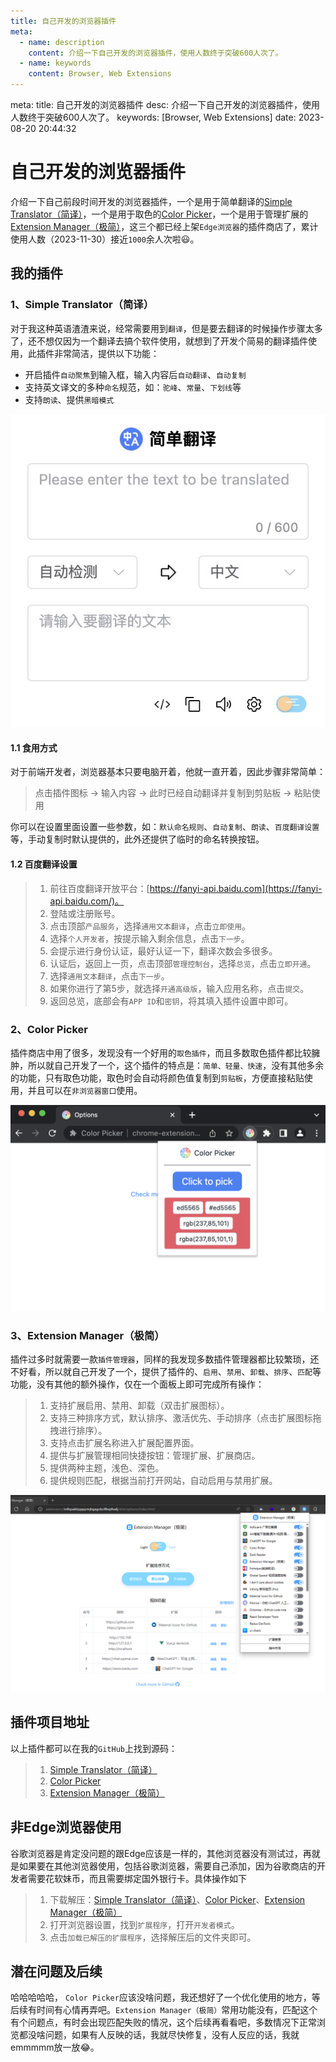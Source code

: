```yaml
---
title: 自己开发的浏览器插件
meta:
  - name: description
    content: 介绍一下自己开发的浏览器插件，使用人数终于突破600人次了。
  - name: keywords
    content: Browser, Web Extensions
---
```


<route lang="yaml">
meta:
  title: 自己开发的浏览器插件
  desc: 介绍一下自己开发的浏览器插件，使用人数终于突破600人次了。
  keywords: [Browser, Web Extensions]
  date: 2023-08-20 20:44:32
</route>

# 自己开发的浏览器插件

介绍一下自己前段时间开发的浏览器插件，一个是用于简单翻译的[Simple Translator（简译）](https://microsoftedge.microsoft.com/addons/detail/idejokphbhcbdjpibgibjppmolnmdlkj?hl=zh-CN)，一个是用于取色的[Color Picker](https://microsoftedge.microsoft.com/addons/detail/kdalomkmijnajhdenobbpjckagnmgmdg?hl=zh-CN)，一个是用于管理扩展的[Extension Manager（极简）](https://microsoftedge.microsoft.com/addons/detail/pfiggkflfkhohkmegglgnlgakdbmjdfh?hl=zh-CN)，这三个都已经上架`Edge浏览器`的插件商店了，累计使用人数（2023-11-30）接近`1000`余人次啦😃。

## 我的插件
### 1、Simple Translator（简译）

对于我这种英语渣渣来说，经常需要用到`翻译`，但是要去翻译的时候操作步骤太多了，还不想仅因为一个翻译去搞个软件使用，就想到了开发个简易的翻译插件使用，此插件非常简洁，提供以下功能：

- 开启插件`自动聚焦`到输入框，输入内容后`自动翻译`、`自动复制`
- 支持英文译文的多种`命名`规范，如：`驼峰`、`常量`、`下划线`等
- 支持`朗读`、提供`黑暗模式`

![Simple Translator（简译）](./images/translator.png)

#### 1.1 食用方式

对于前端开发者，浏览器基本只要电脑开着，他就一直开着，因此步骤非常简单：

> 点击插件图标 -> 输入内容 -> 此时已经自动翻译并复制到剪贴板 -> 粘贴使用

你可以在设置里面设置一些参数，如：`默认命名规则`、`自动复制`、`朗读`、`百度翻译设置`等，手动复制时默认提供的，此外还提供了临时的命名转换按钮。

#### 1.2 百度翻译设置

> 1. 前往百度翻译开放平台：[https://fanyi-api.baidu.com](https://fanyi-api.baidu.com/)。
> 2. 登陆或注册账号。
> 3. 点击顶部`产品服务`，选择`通用文本翻译`，点击`立即使用`。
> 4. 选择`个人开发者`，按提示输入剩余信息，点击`下一步`。
> 5. 会提示进行身份认证，最好认证一下，翻译次数会多很多。
> 6. 认证后，返回上一页，点击顶部`管理控制台`，选择`总览`，点击`立即开通`。
> 7. 选择`通用文本翻译`，点击`下一步`。
> 8. 如果你进行了第5步，就选择`开通高级版`，输入应用名称，点击`提交`。
> 9. 返回总览，底部会有`APP ID`和`密钥`，将其填入插件设置中即可。

### 2、Color Picker

插件商店中用了很多，发现没有一个好用的`取色插件`，而且多数取色插件都比较臃肿，所以就自己开发了一个，这个插件的特点是：`简单、轻量、快速`，没有其他多余的功能，只有取色功能，取色时会自动将颜色值复制到`剪贴板`，方便直接粘贴使用，并且可以在`非浏览器窗口`使用。

![Color Picker](./images/picker.png)

### 3、Extension Manager（极简）

插件过多时就需要一款`插件管理器`，同样的我发现多数插件管理器都比较繁琐，还不好看，所以就自己开发了一个，提供了插件的、`启用`、`禁用`、`卸载`、`排序`、`匹配`等功能，没有其他的额外操作，仅在一个面板上即可完成所有操作：

> 1. 支持扩展启用、禁用、卸载（双击扩展图标）。
> 2. 支持三种排序方式，默认排序、激活优先、手动排序（点击扩展图标拖拽进行排序）。
> 3. 支持点击扩展名称进入扩展配置界面。
> 4. 提供与扩展管理相同快捷按钮：管理扩展、扩展商店。
> 5. 提供两种主题，浅色、深色。
> 6. 提供规则匹配，根据当前打开网站，自动启用与禁用扩展。

![Extension Manager](./images/ext-manager.png)

## 插件项目地址

以上插件都可以在我的`GitHub`上找到源码：

> 1. [Simple Translator（简译）](https://github.com/AnthonyJu/webext-simple-translator)
> 2. [Color Picker](https://github.com/AnthonyJu/webext-color-picker)
> 3. [Extension Manager（极简）](https://github.com/AnthonyJu/webext-minimalism-extension-manager)

## 非Edge浏览器使用

谷歌浏览器是肯定没问题的跟Edge应该是一样的，其他浏览器没有测试过，再就是如果要在其他浏览器使用，包括谷歌浏览器，需要自己添加，因为谷歌商店的开发者需要花软妹币，而且需要绑定国外银行卡。具体操作如下

> 1. 下载解压：[Simple Translator（简译）](https://raw.githubusercontent.com/AnthonyJu/static/main/simple-translator/extension.zip)、[Color Picker](https://raw.githubusercontent.com/AnthonyJu/static/main/color-picker/extension.zip)、[Extension Manager（极简）](https://raw.githubusercontent.com/AnthonyJu/static/main/minimalism-extension-manager/extension.zip)
> 2. 打开浏览器设置，找到`扩展程序`，打开`开发者模式`。
> 3. 点击`加载已解压的扩展程序`，选择解压后的文件夹即可。

## 潜在问题及后续

哈哈哈哈哈， `Color Picker`应该没啥问题，我还想好了一个优化使用的地方，等后续有时间有心情再弄吧。`Extension Manager（极简）`常用功能没有，匹配这个有个问题点，有时会出现匹配失败的情况，这个后续再看看吧，多数情况下正常浏览都没啥问题，如果有人反映的话，我就尽快修复，没有人反应的话，我就emmmmm放一放😂。
